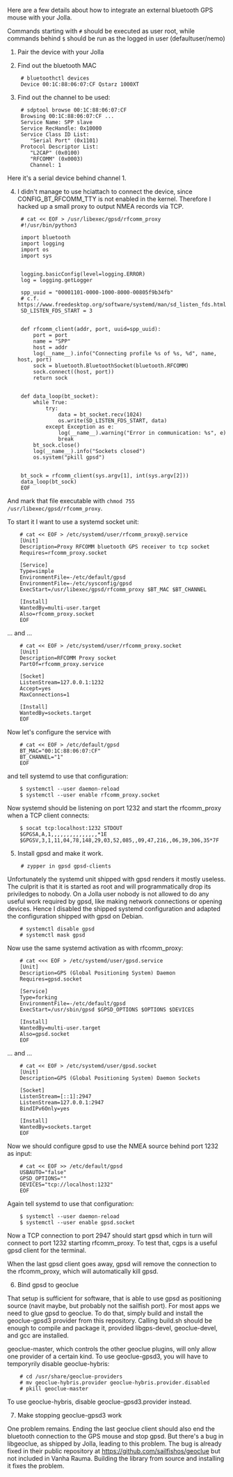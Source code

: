 Here are a few details about how to integrate an external bluetooth GPS mouse with your Jolla.

Commands starting with `#` should be executed as user root, while commands behind `$` should be run as the logged in user (defaultuser/nemo)

1. Pair the device with your Jolla
2. Find out the bluetooth MAC

        # bluetoothctl devices
        Device 00:1C:88:06:07:CF Qstarz 1000XT
    
3. Find out the channel to be used:
    
        # sdptool browse 00:1C:88:06:07:CF
        Browsing 00:1C:88:06:07:CF ...
        Service Name: SPP slave
        Service RecHandle: 0x10000
        Service Class ID List:
           "Serial Port" (0x1101)
        Protocol Descriptor List:
           "L2CAP" (0x0100)
           "RFCOMM" (0x0003)
           Channel: 1

Here it's a serial device behind channel 1.
    
4. I didn't manage to use hciattach to connect the device, since CONFIG_BT_RFCOMM_TTY is not enabled in the kernel. Therefore I hacked up a small proxy to output NMEA records via TCP.

        # cat << EOF > /usr/libexec/gpsd/rfcomm_proxy
        #!/usr/bin/python3

        import bluetooth
        import logging
        import os
        import sys


        logging.basicConfig(level=logging.ERROR)
        log = logging.getLogger

        spp_uuid = "00001101-0000-1000-8000-00805f9b34fb"
        # c.f. https://www.freedesktop.org/software/systemd/man/sd_listen_fds.html
        SD_LISTEN_FDS_START = 3


        def rfcomm_client(addr, port, uuid=spp_uuid):
            port = port
            name = "SPP"
            host = addr
            log(__name__).info("Connecting profile %s of %s, %d", name, host, port)
            sock = bluetooth.BluetoothSocket(bluetooth.RFCOMM)
            sock.connect((host, port))
            return sock


        def data_loop(bt_socket):
            while True:
                try:
                    data = bt_socket.recv(1024)
                    os.write(SD_LISTEN_FDS_START, data)
                except Exception as e:
                    log(__name__).warning("Error in communication: %s", e)
                    break
            bt_sock.close()
            log(__name__).info("Sockets closed")
            os.system("pkill gpsd")


        bt_sock = rfcomm_client(sys.argv[1], int(sys.argv[2]))
        data_loop(bt_sock)
        EOF

And mark that file executable with `chmod 755 /usr/libexec/gpsd/rfcomm_proxy`.
    
To start it I want to use a systemd socket unit:

        # cat << EOF > /etc/systemd/user/rfcomm_proxy@.service
        [Unit]
        Description=Proxy RFCOMM bluetooth GPS receiver to tcp socket
        Requires=rfcomm_proxy.socket

        [Service]
        Type=simple
        EnvironmentFile=-/etc/default/gpsd
        EnvironmentFile=-/etc/sysconfig/gpsd
        ExecStart=/usr/libexec/gpsd/rfcomm_proxy $BT_MAC $BT_CHANNEL

        [Install]
        WantedBy=multi-user.target
        Also=rfcomm_proxy.socket
        EOF
    
... and ...

        # cat << EOF > /etc/systemd/user/rfcomm_proxy.socket 
        [Unit]
        Description=RFCOMM Proxy socket
        PartOf=rfcomm_proxy.service

        [Socket]
        ListenStream=127.0.0.1:1232
        Accept=yes
        MaxConnections=1

        [Install]
        WantedBy=sockets.target
        EOF

Now let's configure the service with 

        # cat << EOF > /etc/default/gpsd
        BT_MAC="00:1C:88:06:07:CF"
        BT_CHANNEL="1"
        EOF
    
and tell systemd to use that configuration:

        $ systemctl --user daemon-reload
        $ systemctl --user enable rfcomm_proxy.socket


Now systemd should be listening on port 1232 and start the rfcomm_proxy when a TCP client connects:

        $ socat tcp:localhost:1232 STDOUT
        $GPGSA,A,1,,,,,,,,,,,,,,,*1E
        $GPGSV,3,1,11,04,78,148,29,03,52,085,,09,47,216,,06,39,306,35*7F  
    
5. Install gpsd and make it work. 
 
        # zypper in gpsd gpsd-clients
    
Unfortunately the systemd unit shipped with gpsd renders it mostly useless. The culprit is that it is started as root and will programmatically drop its priviledges to nobody. On a Jolla user nobody is not allowed to do any useful work required by gpsd, like making network connections or opening devices. Hence I disabled the shipped systemd configuration and adapted the configuration shipped with gpsd on Debian.

        # systemctl disable gpsd
        # systemctl mask gpsd
    
Now use the same systemd activation as with rfcomm_proxy:

        # cat <<< EOF > /etc/systemd/user/gpsd.service 
        [Unit]
        Description=GPS (Global Positioning System) Daemon
        Requires=gpsd.socket

        [Service]
        Type=forking
        EnvironmentFile=-/etc/default/gpsd
        ExecStart=/usr/sbin/gpsd $GPSD_OPTIONS $OPTIONS $DEVICES

        [Install]
        WantedBy=multi-user.target
        Also=gpsd.socket
        EOF
    
... and ...

        # cat << EOF > /etc/systemd/user/gpsd.socket
        [Unit]
        Description=GPS (Global Positioning System) Daemon Sockets

        [Socket]
        ListenStream=[::1]:2947
        ListenStream=127.0.0.1:2947
        BindIPv6Only=yes

        [Install]
        WantedBy=sockets.target
        EOF
    
Now we should configure gpsd to use the NMEA source behind port 1232 as input:

        # cat << EOF >> /etc/default/gpsd
        USBAUTO="false"
        GPSD_OPTIONS=""
        DEVICES="tcp://localhost:1232"
        EOF
    
Again tell systemd to use that configuration:

        $ systemctl --user daemon-reload
        $ systemctl --user enable gpsd.socket
    
Now a TCP connection to port 2947 should start gpsd which in turn will connect to port 1232 starting rfcomm_proxy. To test that, cgps is a useful gpsd client for the terminal.

When the last gpsd client goes away, gpsd will remove the connection to the rfcomm_proxy, which will automatically kill gpsd.

6. Bind gpsd to geoclue

That setup is sufficient for software, that is able to use gpsd as positioning source (navit maybe, but probably not the sailfish port). For most apps we need to glue gpsd to geoclue. To do that, simply build and install the geoclue-gpsd3 provider from this repository. Calling build.sh should be enough to compile and package it, provided libgps-devel, geoclue-devel, and gcc are installed.

geoclue-master, which controls the other geoclue plugins, will only allow one provider of a certain kind. To use geoclue-gpsd3, you will have to temporyrily disable geoclue-hybris:

        # cd /usr/share/geoclue-providers
        # mv geoclue-hybris.provider geoclue-hybris.provider.disabled
        # pkill geoclue-master
    
To use geoclue-hybris, disable geoclue-gpsd3.provider instead.

7. Make stopping geoclue-gpsd3 work

One problem remains. Ending the last geoclue client should also end the bluetooth connection to the GPS mouse and stop gpsd. But there's a bug in libgeoclue, as shipped by Jolla, leading to this problem. The bug is already fixed in their public repository at https://github.com/sailfishos/geoclue but not included in Vanha Rauma. Building the library from source and installing it fixes the problem.





    
    
